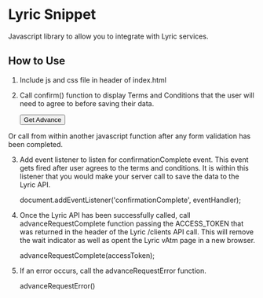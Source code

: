 # Lyric Snippet

Javascript library to allow you to integrate with Lyric services.

## How to Use

1) Include js and css file in header of index.html

	<script type="text/javascript" src="url-to-cdn/lyric-snippet-0.1.0.min.js"></script>
	<link href="url-to-cdn/lyric-snippet-0.1.0.css" rel="stylesheet">

2) Call confirm() function to display Terms and Conditions that the user will need to agree to before saving their data.

	<button class="md-raised md-primary" onclick="confirm()">Get Advance</button>

Or call from within another javascript function after any form validation has been completed.

3) Add event listener to listen for confirmationComplete event.  This event gets fired after user agrees to the terms and conditions.  It is within this listener that you would make your server call to save the data to the Lyric API.

	document.addEventListener('confirmationComplete', eventHandler);

4) Once the Lyric API has been successfully called, call advanceRequestComplete function passing the ACCESS_TOKEN that was returned in the header of the Lyric /clients API call.  This will remove the wait indicator as well as opent the Lyric vAtm page in a new browser.

	advanceRequestComplete(accessToken);

5) If an error occurs, call the advanceRequestError function.

	advanceRequestError()